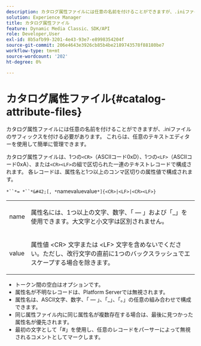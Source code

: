 ```yaml
---
description: カタログ属性ファイルには任意の名前を付けることができますが、.iniファイルのサフィックスを付ける必要があります。 これらは、任意のテキストエディターを使用して簡単に管理できます。
solution: Experience Manager
title: カタログ属性ファイル
feature: Dynamic Media Classic、SDK/API
role: Developer,User
exl-id: 8b5afb99-3201-4e43-93e7-e8998354204f
source-git-commit: 206e4643e3926cb85b4be2189743578f88180be7
workflow-type: tm+mt
source-wordcount: '202'
ht-degree: 0%

---
```


# カタログ属性ファイル{#catalog-attribute-files}

カタログ属性ファイルには任意の名前を付けることができますが、.iniファイルのサフィックスを付ける必要があります。 これらは、任意のテキストエディターを使用して簡単に管理できます。

カタログ属性ファイルは、1つの`<CR>`（ASCIIコード0xD）、1つの`<LF>`（ASCIIコード0xA）、または`<CR><LF>`の組で区切られた一連のテキストレコードで構成されます。 各レコードは、属性名と1つ以上のコンマ区切りの属性値で構成されます。

`*``*= *``*&#42;[, *`namevaluevalue`*]{<CR>|<LF>|<CR><LF>}`

<table id="simpletable_8454AD549FDA421BA1469CDA44132773"> 
 <tr class="strow"> 
  <td class="stentry"> <p> <span class="codeph"> <span class="varname"> name  </span> </span> </p> </td> 
  <td class="stentry"> <p>属性名には、1つ以上の文字、数字、「 — 」および「_」を使用できます。大文字と小文字は区別されません。 </p> </td> 
 </tr> 
 <tr class="strow"> 
  <td class="stentry"> <p> <span class="codeph"> <span class="varname"> value  </span> </span> </p> </td> 
  <td class="stentry"> <p>属性値<span class="codeph"> &lt;CR&gt; </span>文字または<span class="codeph"> &lt;LF&gt; </span>文字を含めないでください。ただし、改行文字の直前に1つのバックスラッシュでエスケープする場合を除きます。 </p> </td> 
 </tr> 
</table>

* トークン間の空白はオプションです。
* 属性名が不明なレコードは、Platform Serverでは無視されます。
* 属性名は、ASCII文字、数字、「 — 」、「_」、「。」の任意の組み合わせで構成できます。
* 同じ属性ファイル内に同じ属性名が複数存在する場合は、最後に見つかった属性名が優先されます。
* 最初の文字として「#」を使用し、任意のレコードをパーサーによって無視されるコメントとしてマークします。
